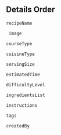 ## Details Order

    recipeName

     image

    courseType

    cuisineType

    servingSize

    estimatedTime

    difficultyLevel

    ingredientsList

    instructions

    tags

    createdBy
